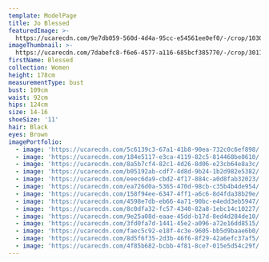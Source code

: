 ```yaml
---
template: ModelPage
title: Jo Blessed
featuredImage: >-
  https://ucarecdn.com/9e7db059-560d-4d4a-95cc-e54561ee0ef0/-/crop/1030x602/0,0/-/preview/
imageThumbnail: >-
  https://ucarecdn.com/7dabefc8-f6e6-4577-a116-685bcf385770/-/crop/3011x4030/200,281/-/preview/
firstName: Blessed
collection: Women
height: 178cm
measurementType: bust
bust: 109cm
waist: 92cm
hips: 124cm
size: 14-16
shoeSize: '11'
hair: Black
eyes: Brown
imagePortfolio:
  - image: 'https://ucarecdn.com/5c6139c3-67a1-41b8-90ea-732c0c6ef898/'
  - image: 'https://ucarecdn.com/184e5117-e3ca-4119-82c5-814468be8610/'
  - image: 'https://ucarecdn.com/8a5b7cf4-82c1-4d26-8d06-e23cb64e8a3c/'
  - image: 'https://ucarecdn.com/b05192ab-cdf7-4d8d-9b24-1b2d982e5382/'
  - image: 'https://ucarecdn.com/eeec6da9-cbd2-4f17-884c-a0d8fab32023/'
  - image: 'https://ucarecdn.com/ea726d0a-5365-470d-98cb-c35b4b4de954/'
  - image: 'https://ucarecdn.com/158f94ee-6347-4ff1-a6c6-8d4fda38b29e/'
  - image: 'https://ucarecdn.com/4598e7db-eb66-4a71-90bc-e4edd3eb5947/'
  - image: 'https://ucarecdn.com/8c0dfa32-fc57-4340-82a8-1ebc14c10227/'
  - image: 'https://ucarecdn.com/9e25a08d-eaae-45dd-b17d-8ed4d284de10/'
  - image: 'https://ucarecdn.com/3fd0fa7d-1441-45e2-a096-a72e16dd8515/'
  - image: 'https://ucarecdn.com/faec5c92-e18f-4c3e-9605-bb5d9baae6b0/'
  - image: 'https://ucarecdn.com/8d5f6f35-2d3b-46f6-8f29-42a6efc37af5/'
  - image: 'https://ucarecdn.com/4f85b682-bcbb-4f81-8ce7-015e5d54c29f/'
---
```


